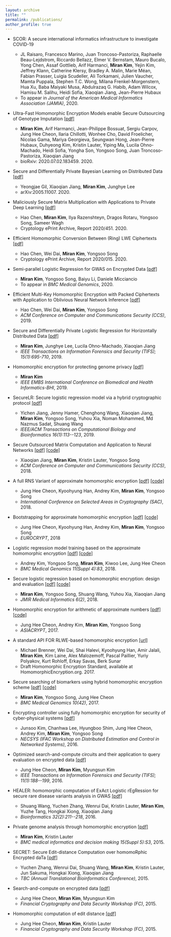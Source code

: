 ```yaml
---
layout: archive
title: ""
permalink: /publications/
author_profile: true
---
```

  * SCOR: A secure international informatics infrastructure to investigate COVID-19
      * JL Raisaro, Francesco Marino, Juan Troncoso-Pastoriza, Raphaelle Beau-Lejdstrom, Riccardo Bellazz, Elmer V. Bernstam, Mauro Bucalo, Yong Chen, Assaf Gottlieb, Arif Harmanci, **Miran Kim**, Yejin Kim, Jeffrey Klann, Catherine Klersy, Bradley A. Malin, Marie Méan, Fabian Prasser, Luigia Scudeller, Ali Torkamani, Julien Vaucher, Mamta Puppala, Stephen T.C. Wong, Milana Frenkel-Morgenstern, Hua Xu, Baba Maiyaki Musa, Abdulrazaq G. Habib, Adam Wilcox, Hamisu M. Salihu, Heidi Sofia, Xiaoqian Jiang, Jean-Pierre Hubaux
      * To appear in _Journal of the American Medical Informatics Association (JAMIA)_, 2020.

  * Ultra-Fast Homomorphic Encryption Models enable Secure Outsourcing of Genotype Imputation [[pdf]](https://www.biorxiv.org/content/10.1101/2020.07.02.183459v1)
      * **Miran Kim**, Arif Harmanci, Jean-Philippe Bossuat, Sergiu Carpov, Jung Hee Cheon, Ilaria Chillotti, Wonhee Cho, David Froelicher, Nicolas Gama, Mariya Georgieva, Seungwan Hong, Jean-Pierre Hubaux, Duhyeong Kim, Kristin Lauter, Yiping Ma, Lucila Ohno-Machado, Heidi Sofia, Yongha Son, Yongsoo Song, Juan Troncoso-Pastoriza,  Xiaoqian Jiang
      * bioRxiv: 2020.07.02.183459. 2020.

  * Secure and Differentially Private Bayesian Learning on Distributed Data [[pdf]](https://arxiv.org/abs/2005.11007)
      * Yeongjae Gil, Xiaoqian Jiang, **Miran Kim**, Junghye Lee
      * arXiv:2005.11007. 2020. 
      
  * Maliciously Secure Matrix Multiplication with Applications to Private Deep Learning [[pdf]](http://eprint.iacr.org/2020/451)
      * Hao Chen, **Miran Kim**, Ilya Razenshteyn, Dragos Rotaru, Yongsoo Song, Sameer Wagh
      * Cryptology ePrint Archive, Report 2020/451. 2020. 
      
  * Efficient Homomorphic Conversion Between (Ring) LWE Ciphertexts [[pdf]](http://eprint.iacr.org/2020/015)
      * Hao Chen, Wei Dai, **Miran Kim**, Yongsoo Song
      * Cryptology ePrint Archive, Report 2020/015. 2020. 
      
  * Semi-parallel Logistic Regression for GWAS on Encrypted Data [[pdf]](https://eprint.iacr.org/2019/294)
      * **Miran Kim**, Yongsoo Song, Baiyu Li, Daniele Micciancio
      * To appear in _BMC Medical Genomics_, 2020. 
      
      
  * Efficient Multi-Key Homomorphic Encryption with Packed Ciphertexts with Application to Oblivious Neural Network Inference [[pdf]](http://eprint.iacr.org/2019/524)
      * Hao Chen, Wei Dai, **Miran Kim**, Yongsoo Song
      * _ACM Conference on Computer and Communications Security (CCS)_, 2019.
      
  * Secure and Differentially Private Logistic Regression for Horizontally Distributed Data [[pdf]](https://ieeexplore.ieee.org/abstract/document/8747377)
      * **Miran Kim**, Junghye Lee, Lucila Ohno-Machado, Xiaoqian Jiang
      * _IEEE Transactions on Information Forensics and Security (TIFS); 15(1):695-710_, 2019. 
     
  * Homomorphic encryption for protecting genome privacy [[pdf]](https://k-miran.github.io/files/2019_IEEE_BHI.pdf)
      * **Miran Kim**
      * _IEEE EMBS International Conference on Biomedical and Health Informatics-BHI_, 2019.
      
  * SecureLR: Secure logistic regression model via a hybrid cryptographic protocol [[pdf]](https://k-miran.github.io/files/2018_sgx_IEEE.pdf)
      * Yichen Jiang, Jenny Hamer, Chenghong Wang, Xiaoqian Jiang, **Miran Kim**, Yongsoo Song, Yuhou Xia, Noman Mohammed, Md Nazmus Sadat, Shuang Wang
      * _IEEE/ACM Transactions on Computational Biology and Bioinformatics 16(1):113--123_, 2019.
  
  * Secure Outsourced Matrix Computation and Application to Neural Networks [[pdf]](https://k-miran.github.io/files/2018_HEMat_CCS.pdf) [[code]](https://github.com/K-miran/HEMat)
      * Xiaoqian Jiang, **Miran Kim**, Kristin Lauter, Yongsoo Song
      * _ACM Conference on Computer and Communications Security (CCS)_, 2018.
   
  * A full RNS Variant of approximate homomorphic encryption [[pdf]](https://k-miran.github.io/files/2018_RNS_SAC.pdf) [[code]](https://github.com/HanKyoohyung/FullRNS-HEAAN)
      * Jung Hee Cheon, Kyoohyung Han, Andrey Kim, **Miran Kim**, Yongsoo Song
      * _International Conference on Selected Areas in Cryptography (SAC)_, 2018.

  * Bootstrapping for approximate homomorphic encryption [[pdf]](https://k-miran.github.io/files/2018_BTS_Euro.pdf) [[code]](https://github.com/kimandrik/HEAANBOOT)
      * Jung Hee Cheon, Kyoohyung Han, Andrey Kim, **Miran Kim**, Yongsoo Song
      * _EUROCRYPT_, 2018
 
  * Logistic regression model training based on the approximate homomorphic encryption [[pdf]](https://k-miran.github.io/files/2018_BMC_idash17.pdf) [[code]](https://github.com/kimandrik/IDASH2017)
      * Andrey Kim, Yongsoo Song, **Miran Kim**, Kiwoo Lee, Jung Hee Cheon
      * _BMC Medical Genomics 11(Suppl 4):83_, 2018.

  * Secure logistic regression based on homomorphic encryption: design and evaluation [[pdf]](https://k-miran.github.io/files/2018_HELR_JMIR.pdf) [[code]](https://github.com/K-miran/HELR)
      * **Miran Kim**, Yongsoo Song, Shuang Wang, Yuhou Xia, Xiaoqian Jiang
      * _JMIR Medical Informatics 6(2)_, 2018.

  * Homomorphic encryption for arithmetic of approximate numbers [[pdf]](https://k-miran.github.io/files/2017_HEAAN_Asia.pdf) [[code]](https://github.com/snucrypto/HEAAN)
      * Jung Hee Cheon, Andrey Kim, **Miran Kim**, Yongsoo Song
      * _ASIACRYPT_, 2017.
      
      
  *  A standard API FOR RLWE-based homomorphic encryption [[url]](https://homomorphicencryption.org/standard/)
      * Michael Brenner, Wei Dai, Shai Halevi, Kyoohyung Han, Amir Jalali, **Miran Kim**, Kim Laine, Alex Malozemoff, Pascal Paillier, Yuriy Polyakov, Kurt Rohloff, Erkay Savas, Berk Sunar
      * Draft Homomorphic Encryption Standard, available at HomomorphicEncryption.org. 2017.

  * Secure searching of biomarkers using hybrid homomorphic encryption scheme [[pdf]](https://k-miran.github.io/files/2017_BMC_idash16.pdf) [[code]](https://github.com/K-miran/HybridHE)
      * **Miran Kim**, Yongsoo Song, Jung Hee Cheon
      * _BMC Medical Genomics 10(42)_, 2017.
      
  * Encrypting controller using fully homomorphic encryption for security of cyber-physical systems [[pdf]](https://k-miran.github.io/files/2016_necsys.pdf)
      * Junsoo Kim, Chanhwa Lee, Hyungboo Shim, Jung Hee Cheon, Andrey Kim, **Miran Kim**, Yongsoo Song
      * _NECSYS (IFAC Workshop on Distributed Estimation and Control in Networked Systems)_, 2016.
      
  * Optimized search-and-compute circuits and their application to query evaluation on encrypted data [[pdf]](https://k-miran.github.io/files/2016_PSnC_IFTS.pdf)
      * Jung Hee Cheon, **Miran Kim**, Myungsun Kim
      * _IEEE Transactions on Information Forensics and Security (TIFS); 11(1):188--199_, 2016.
  
  * HEALER: homomorphic computation of ExAct Logistic rEgRession for secure rare disease variants analysis in GWAS [[pdf]](https://k-miran.github.io/files/2015_HEALER_Bioinformatics.pdf)
      * Shuang Wang, Yuchen Zhang, Wenrui Dai, Kristin Lauter, **Miran Kim**, Yuzhe Tang, Hongkai Xiong, Xiaoqian Jiang
      * _Bioinformatics 32(2):211--218_, 2016.
        

  * Private genome analysis through homomorphic encryption [[pdf]](https://k-miran.github.io/files/2015_BMC_idash15.pdf)
      * **Miran Kim**, Kristin Lauter
      * _BMC medical informatics and decision making 15(Suppl 5):S3_, 2015.
      
   * SECRET: Secure Edit-distance Computation over homomoRphic Encrypted daTa [[pdf]](https://k-miran.github.io/files/2015_EditDist_BCB.pdf)
      * Yuchen Zhang, Wenrui Dai, Shuang Wang, **Miran Kim**, Kristin Lauter, Jun Sakuma, Hongkai Xiong, Xiaoqian Jiang
      * _TBC (Annual Translational Bioinformatics Conference)_, 2015.
      
   * Search-and-compute on encrypted data [[pdf]](https://k-miran.github.io/files/2015_PSnC_WAHC.pdf)
      * Jung Hee Cheon, **Miran Kim**, Myungsun Kim
      * _Financial Cryptography and Data Security Workshop (FC)_, 2015.
       
   * Homomorphic computation of edit distance [[pdf]](https://k-miran.github.io/files/2015_EditDist_WAHC.pdf)
      * Jung Hee Cheon, **Miran Kim**, Kristin Lauter
      * _Financial Cryptography and Data Security Workshop (FC)_, 2015.    
      
 
   

